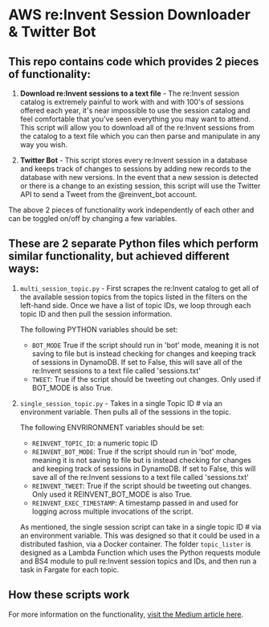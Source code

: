 # AWS re:Invent Session Downloader & Twitter Bot

## This repo contains code which provides 2 pieces of functionality:
1. **Download re:Invent sessions to a text file** - The re:Invent session catalog is extremely painful to work with and with 100's of sessions offered each year, it's near impossible to use the session catalog and feel comfortable that you've seen everything you may want to attend. This script will allow you to download all of the re:Invent sessions from the catalog to a text file which you can then parse and manipulate in any way you wish.

2. **Twitter Bot** - This script stores every re:Invent session in a database and keeps track of changes to sessions by adding new records to the database with new versions. In the event that a new session is detected or there is a change to an existing session, this script will use the Twitter API to send a Tweet from the @reinvent_bot account.

The above 2 pieces of functionality work independently of each other and can be toggled on/off by changing a few variables.

## These are 2 separate Python files which perform similar functionality, but achieved different ways:
1. `multi_session_topic.py` - First scrapes the re:Invent catalog to get all of the available session topics from the topics listed in the filters on the left-hand side. Once we have a list of topic IDs, we loop through each topic ID and then pull the session information.

    The following PYTHON variables should be set:
     - `BOT_MODE` True if the script should run in 'bot' mode, meaning it is not saving to file but is instead checking for changes and keeping track of sessions in DynamoDB. If set to False, this will save all of the re:Invent sessions to a text file called 'sessions.txt'
     - `TWEET`: True if the script should be tweeting out changes. Only used if BOT_MODE is also True.

2. `single_session_topic.py` - Takes in a single Topic ID # via an environment variable. Then pulls all of the sessions in the topic.

    The following ENVRIRONMENT variables should be set:
     - `REINVENT_TOPIC_ID`: a numeric topic ID
     - `REINVENT_BOT_MODE`: True if the script should run in 'bot' mode, meaning it is not saving to file but is instead checking for changes and keeping track of sessions in DynamoDB. If set to False, this will save all of the re:Invent sessions to a text file called 'sessions.txt'
     - `REINVENT_TWEET`: True if the script should be tweeting out changes. Only used it REINVENT_BOT_MODE is also True.
     - `REINVENT_EXEC_TIMESTAMP`: A timestamp passed in and used for logging across multiple invocations of the script.

    As mentioned, the single session script can take in a single topic ID # via an environment variable. This was designed so that it could be used in a distributed fashion, via a Docker container. The folder    `topic_lister` is designed as a Lambda Function which uses the Python requests module and BS4 module to pull re:Invent session topics and IDs, and then run a task in Fargate for each topic.

## How these scripts work

For more information on the functionality, [visit the Medium article here](https://medium.com/@mda590/inside-the-aws-re-invent-session-bot-c353830e2104).
